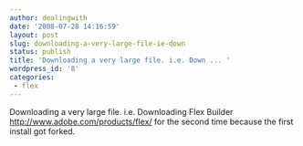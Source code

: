 ```yaml
---
author: dealingwith
date: '2008-07-28 14:16:59'
layout: post
slug: downloading-a-very-large-file-ie-down
status: publish
title: 'Downloading a very large file. i.e. Down ... '
wordpress_id: '8'
categories:
 - flex
---
```


Downloading a very large file. i.e. Downloading Flex Builder
http://www.adobe.com/products/flex/ for the second time because the first
install got forked.


